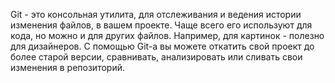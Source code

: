 Git - это консольная утилита, для отслеживания и ведения истории изменения файлов, в вашем проекте. 
Чаще всего его используют для кода, но можно и для других файлов. 
Например, для картинок - полезно для дизайнеров.
С помощью Git-a вы можете откатить свой проект до более старой версии, сравнивать, анализировать или сливать свои изменения в репозиторий.